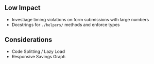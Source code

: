 ## Low Impact
- Investiage timing violations on form submissions with large numbers 
- Docstrings for `./helpers/` methods and enforce types

## Considerations
- Code Splitting / Lazy Load
- Responsive Savings Graph
